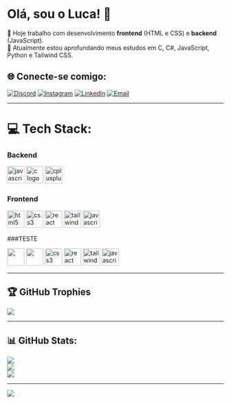 # Olá, sou o Luca! 👋

🔭 Hoje trabalho com desenvolvimento **frontend** (HTML e CSS) e **backend** (JavaScript).<br> 🌱 Atualmente estou aprofundando meus estudos em C, C#, JavaScript, Python e Tailwind CSS.

## 🌐 Conecte-se comigo:
[![Discord](https://img.shields.io/badge/Discord-%237289DA.svg?logo=discord&logoColor=white)](https://discord.gg/lodi02) [![Instagram](https://img.shields.io/badge/Instagram-%23E4405F.svg?logo=Instagram&logoColor=white)](https://instagram.com/luca_lodi__) [![LinkedIn](https://img.shields.io/badge/LinkedIn-%230077B5.svg?logo=linkedin&logoColor=white)](https://linkedin.com/in/luca-guimarães-lodi-752981356) [![Email](https://img.shields.io/badge/Email-D14836?logo=gmail&logoColor=white)](mailto:luca.lodi.ll53@gmail.com)

---

# 💻 Tech Stack:

### Backend
<div align="left">
  <img src="https://cdn.jsdelivr.net/gh/devicons/devicon/icons/javascript/javascript-original.svg" height="40" alt="javascript logo" />
  <img src="https://cdn.jsdelivr.net/gh/devicons/devicon/icons/c/c-original.svg" height="40" alt="c logo" />
  <img src="https://cdn.jsdelivr.net/gh/devicons/devicon@latest/icons/cplusplus/cplusplus-original.svg" height="40" alt="cplusplus logo" />
  </div>

### Frontend
<div align="left">
  <img src="https://cdn.jsdelivr.net/gh/devicons/devicon/icons/html5/html5-original.svg" height="40" alt="html5 logo" />
  <img src="https://cdn.jsdelivr.net/gh/devicons/devicon/icons/css3/css3-original.svg" height="40" alt="css3 logo" />
  <img src="https://cdn.jsdelivr.net/gh/devicons/devicon@latest/icons/react/react-original.svg" height="40" alt="react logo" />
  <img src="https://cdn.jsdelivr.net/gh/devicons/devicon@latest/icons/tailwindcss/tailwindcss-original.svg" height="40" alt="tailwindcss logo" />
  <img src="https://cdn.jsdelivr.net/gh/devicons/devicon/icons/javascript/javascript-original.svg" height="40" alt="javascript logo" />
</div>

###TESTE
<div align="left">
  <img src="https://cdn.jsdelivr.net/gh/devicons/devicon@latest/icons/html5/html5-plain.svg" height="40"/>
  <img src="https://cdn.jsdelivr.net/gh/devicons/devicon@latest/icons/css3/css3-plain.svg" height="40"/>
  <img src="https://cdn.jsdelivr.net/gh/devicons/devicon/icons/css3/css3-original.svg" height="40" alt="css3 logo" />
  <img src="https://cdn.jsdelivr.net/gh/devicons/devicon@latest/icons/react/react-original.svg" height="40" alt="react logo" />
  <img src="https://cdn.jsdelivr.net/gh/devicons/devicon@latest/icons/tailwindcss/tailwindcss-original.svg" height="40" alt="tailwindcss logo" />
  <img src="https://cdn.jsdelivr.net/gh/devicons/devicon/icons/javascript/javascript-original.svg" height="40" alt="javascript logo" />
</div>

---

## 🏆 GitHub Trophies
![](https://github-trophies.vercel.app/?username=LucaLodii&theme=onestar&no-frame=false&no-bg=false&margin-w=4)

---

## 📊 GitHub Stats:
![](https://github-readme-stats.vercel.app/api?username=LucaLodii&theme=algolia&hide_border=false&include_all_commits=false&count_private=false)<br/>
![](https://nirzak-streak-stats.vercel.app/?user=LucaLodii&theme=algolia&hide_border=false)<br/>
![](https://github-readme-stats.vercel.app/api/top-langs/?username=LucaLodii&theme=algolia&hide_border=false&include_all_commits=false&count_private=false&layout=compact)

---

[![](https://visitcount.itsvg.in/api?id=LucaLodii&icon=0&color=0)](https://visitcount.itsvg.in)
